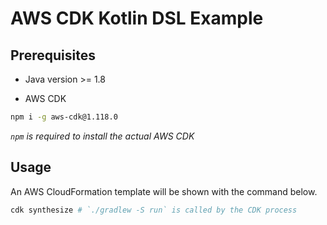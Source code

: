 AWS CDK Kotlin DSL Example
====

## Prerequisites

* Java version >= 1.8

* AWS CDK
```sh
npm i -g aws-cdk@1.118.0
```

*`npm` is required to install the actual AWS CDK*


## Usage

An AWS CloudFormation template will be shown with the command below.

```sh
cdk synthesize # `./gradlew -S run` is called by the CDK process
```
